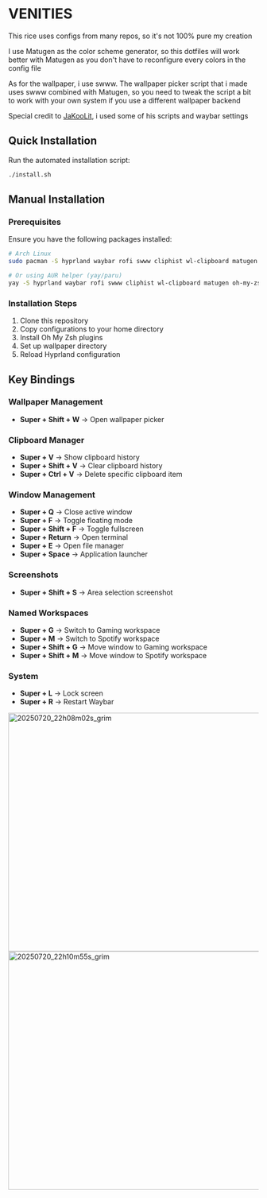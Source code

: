 # VENITIES
This rice uses configs from many repos, so it's not 100% pure my creation

I use Matugen as the color scheme generator, so this dotfiles will work better with Matugen as you don't have to reconfigure every colors in the config file

As for the wallpaper, i use swww. The wallpaper picker script that i made uses swww combined with Matugen, so you need to tweak the script a bit to work with your own system if you use a different wallpaper backend

Special credit to [JaKooLit](https://github.com/JaKooLit), i used some of his scripts and waybar settings


## Quick Installation

Run the automated installation script:
```bash
./install.sh
```

## Manual Installation

### Prerequisites
Ensure you have the following packages installed:
```bash
# Arch Linux
sudo pacman -S hyprland waybar rofi swww cliphist wl-clipboard matugen oh-my-zsh-git

# Or using AUR helper (yay/paru)
yay -S hyprland waybar rofi swww cliphist wl-clipboard matugen oh-my-zsh-git
```

### Installation Steps
1. Clone this repository
2. Copy configurations to your home directory
3. Install Oh My Zsh plugins
4. Set up wallpaper directory
5. Reload Hyprland configuration

## Key Bindings

### Wallpaper Management
- **Super + Shift + W** → Open wallpaper picker

### Clipboard Manager
- **Super + V** → Show clipboard history
- **Super + Shift + V** → Clear clipboard history
- **Super + Ctrl + V** → Delete specific clipboard item

### Window Management
- **Super + Q** → Close active window
- **Super + F** → Toggle floating mode
- **Super + Shift + F** → Toggle fullscreen
- **Super + Return** → Open terminal
- **Super + E** → Open file manager
- **Super + Space** → Application launcher

### Screenshots
- **Super + Shift + S** → Area selection screenshot

### Named Workspaces
- **Super + G** → Switch to Gaming workspace
- **Super + M** → Switch to Spotify workspace
- **Super + Shift + G** → Move window to Gaming workspace
- **Super + Shift + M** → Move window to Spotify workspace

### System
- **Super + L** → Lock screen
- **Super + R** → Restart Waybar

<img width="640" height="480" alt="20250720_22h08m02s_grim" src="https://github.com/user-attachments/assets/cdfc60a8-9241-4633-bc23-8d80ebe9f862" />

<img width="640" height="480" alt="20250720_22h10m55s_grim" src="https://github.com/user-attachments/assets/66696b8b-d479-4884-b10b-1920ae8b21a2" />


